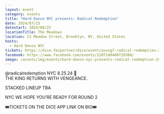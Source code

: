 ```yaml
---
layout: event
category: events
title: "Hard Dance NYC presents: Radical Redemption"
date: 2024/07/25
datestart: 2024/08/25
locationTitle: The Meadows
location: 23 Meadow Street, Brooklyn, NY, United States
hosts:
  - Hard Dance NYC
tickets: https://dice.fm/partner/dice/event/avvxg7-radical-redemption-25th-aug-the-meadows-new-york-tickets
facebook: https://www.facebook.com/events/1207140480719360/
image: /assets/img/events/hard-dance-nyc-presents-radical-redemption-2024-2.jpg
---
```


@radicalredemption NYC 8.25.24 🗽  
THE KING RETURNS WITH VENGEANCE.

STACKED LINEUP TBA

NYC WE HOPE YOU’RE READY FOR ROUND 2

🎟️TICKETS ON THE DICE APP LINK ON BIO🎟️